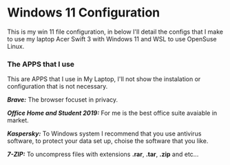 # Windows 11 Configuration

This is my win 11 file configuration, in below I'll detail the configs that I make to use my laptop Acer Swift 3 with Windows 11 and WSL to use OpenSuse Linux.


### The APPS that I use

This are APPS that I use in My Laptop, I'll not show the instalation or configuration that is not necessary.

***Brave:*** The browser focuset in privacy. 

***Office Home and Student 2019:*** For me is the best office suite avaiable in market.

***Kaspersky:*** To Windows system I recommend that you use antivirus software, to protect your data set up, choise the software that you like.

***7-ZIP:*** To uncompress files with extensions **.rar**, **.tar**, **.zip** and etc...
